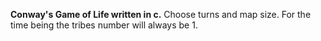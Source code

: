 **Conway's Game of Life written in c.**
Choose turns and map size. For the time being the tribes number will always be 1.
